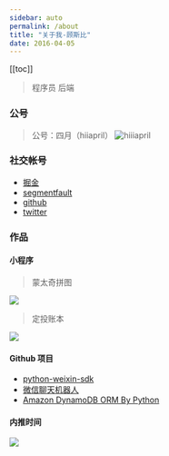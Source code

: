 ```yaml
---
sidebar: auto
permalink: /about
title: "关于我-顾斯比"
date: 2016-04-05
---
```


[[toc]]

> 程序员 后端


### 公号

> 公号：四月（hiiapril）
![hiiiapril](http://media.gusibi.mobi/WDz3v4cU4LQq1oyKX-fYK1LxIThzZ1hK931ZaPRC8CdcB0t2oTYJciMDuAws70FY)

### 社交帐号

* [掘金](https://juejin.im/user/592291eb570c350069bad8f1)
* [segmentfault](https://segmentfault.com/u/goodspeed)
* [github](https://www.github.com/gusibi)
* [twitter](https://twitter.com/amazing_gs)


### 作品

#### 小程序

> 蒙太奇拼图

![](http://media.gusibi.mobi/P60XX2Lf1n8Mj6lSoj2YKlLvNUrd8BN_1e4AQdJ7MhxuTJHDZbIYE7s2OjFHw4HF)


> 定投账本

![](http://media.gusibi.mobi/0iu2yg9c_HC9cVA67EG5mLdqqNVDwvlNgLBFX__j8hM2QHT1Su-PdjeuvRnf3_Cu)


#### Github 项目

* [python-weixin-sdk](https://github.com/gusibi/python-weixin)
* [微信聊天机器人](https://github.com/gusibi/momo)
* [Amazon DynamoDB ORM By Python](https://github.com/gusibi/dynamodb-py)


#### 内推时间

![](http://media.gusibi.mobi/5FzreeM6IYt55JSQMAV63INPIvuPik75FlJAbP1e7Zdlg1WPe6BrHI-q0jkXskGf)